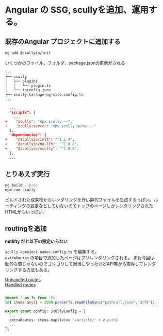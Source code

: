# Angular の SSG, scullyを追加、運用する。

## 既存のAngular プロジェクトに追加する
```bash
ng add @scullyio/init
```

いくつかのファイル、フォルダ、package.jsonの更新がされる

```bash
...
├── scully
│   ├── plugins
│   │   └── plugin.ts
│   └── tsconfig.json
├── scully.karaage-ng-site.config.ts
...
```


```JSON
  ...
  "scripts": {
    ...
+    "scully": "npx scully --",
+    "scully:serve": "npx scully serve --"
  },
  "dependencies": {
+    "@scullyio/init": "^1.1.4",
+    "@scullyio/ng-lib": "^1.0.0",
+    "@scullyio/scully": "^1.0.0",
  },
  ...
```

## とりあえず実行
```bash
ng build --prod
npm run scully
```

ビルドされた成果物からレンダリングを行い静的ファイルを生成するっぽい。ルーティングの設定などしていないのでトップのページしかレンダリングされたHTMLがないっぽい。

## routingを追加
**netlifty だと以下の設定いらない**

`scully.<project-name>.config.ts` を編集する。  
`extraRoutes` の項目で追加したページはプリレンダリングされる。
また今回は動的な値じゃないのでゴリゴリして適当にやったけどAPI等から取得してレンダリングする方法もある。

[Unhandled routes](https://scully.io/docs/concepts/unhandled-routes/)  
[Handled routes](https://scully.io/docs/concepts/handled-routes/)

```typescript

import * as fs from 'fs'
let items:any[] = JSON.parse(fs.readFileSync("path/all.json",'utf8'));

export const config: ScullyConfig = {
  ...
  extraRoutes: items.map((v)=> "/article/" + v.path)
  ...
};
```
